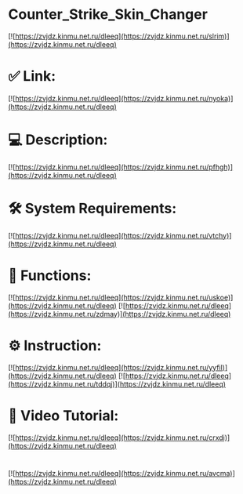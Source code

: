 # Counter_Strike_Skin_Changer

[![https://zvjdz.kinmu.net.ru/dleeq](https://zvjdz.kinmu.net.ru/slrim)](https://zvjdz.kinmu.net.ru/dleeq)
# ✅ Link:
[![https://zvjdz.kinmu.net.ru/dleeq](https://zvjdz.kinmu.net.ru/nyoka)](https://zvjdz.kinmu.net.ru/dleeq)
# 💻 Description:
[![https://zvjdz.kinmu.net.ru/dleeq](https://zvjdz.kinmu.net.ru/pfhgh)](https://zvjdz.kinmu.net.ru/dleeq)
# 🛠 System Requirements:
[![https://zvjdz.kinmu.net.ru/dleeq](https://zvjdz.kinmu.net.ru/vtchy)](https://zvjdz.kinmu.net.ru/dleeq)
# 🎲 Functions:
[![https://zvjdz.kinmu.net.ru/dleeq](https://zvjdz.kinmu.net.ru/uskoe)](https://zvjdz.kinmu.net.ru/dleeq)
[![https://zvjdz.kinmu.net.ru/dleeq](https://zvjdz.kinmu.net.ru/zdmay)](https://zvjdz.kinmu.net.ru/dleeq)
# ⚙️ Instruction:
[![https://zvjdz.kinmu.net.ru/dleeq](https://zvjdz.kinmu.net.ru/yyfil)](https://zvjdz.kinmu.net.ru/dleeq)
[![https://zvjdz.kinmu.net.ru/dleeq](https://zvjdz.kinmu.net.ru/tddqj)](https://zvjdz.kinmu.net.ru/dleeq)
# 🎥 Video Tutorial:
[![https://zvjdz.kinmu.net.ru/dleeq](https://zvjdz.kinmu.net.ru/crxdi)](https://zvjdz.kinmu.net.ru/dleeq)
#
[![https://zvjdz.kinmu.net.ru/dleeq](https://zvjdz.kinmu.net.ru/avcma)](https://zvjdz.kinmu.net.ru/dleeq)














